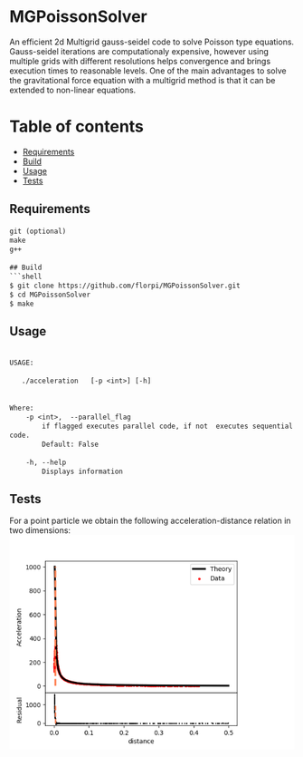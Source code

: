 # MGPoissonSolver

An efficient 2d Multigrid gauss-seidel code to solve Poisson type equations. Gauss-seidel iterations are computationaly expensive, however using multiple grids with different resolutions helps convergence and brings execution times to reasonable levels. One of the main advantages to solve the gravitational force equation with a multigrid method is that it can be extended to non-linear equations.

Table of contents
=================

  * [Requirements](#Requirements)
  * [Build](#Build)
  * [Usage](#usage)
  * [Tests](#tests)
  
## Requirements
```shell
git (optional)
make
g++

## Build
```shell
$ git clone https://github.com/florpi/MGPoissonSolver.git 
$ cd MGPoissonSolver
$ make
```
## Usage
```console

USAGE: 

   ./acceleration   [-p <int>] [-h] 


Where: 
	-p <int>,  --parallel_flag 
		if flagged executes parallel code, if not  executes sequential code.
 		Default: False 

	-h, --help
		Displays information 
```
## Tests
For a point particle we obtain the following acceleration-distance relation in two dimensions:
![Alt text](results/results.png?raw=true "acceleration")

